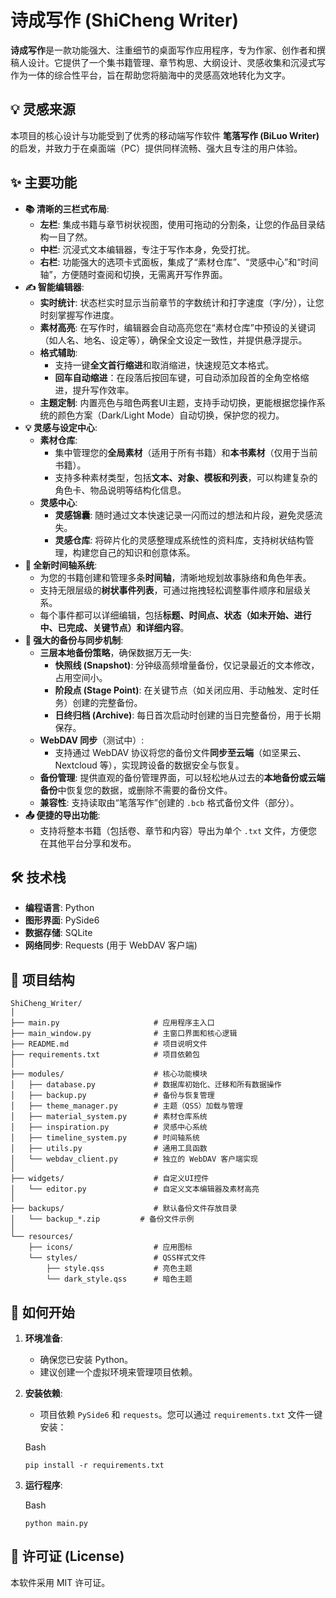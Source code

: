 # 诗成写作 (ShiCheng Writer)



**诗成写作**是一款功能强大、注重细节的桌面写作应用程序，专为作家、创作者和撰稿人设计。它提供了一个集书籍管理、章节构思、大纲设计、灵感收集和沉浸式写作为一体的综合性平台，旨在帮助您将脑海中的灵感高效地转化为文字。



## 💡 灵感来源



本项目的核心设计与功能受到了优秀的移动端写作软件 **笔落写作 (BiLuo Writer)** 的启发，并致力于在桌面端（PC）提供同样流畅、强大且专注的用户体验。



## ✨ 主要功能



- **📚 清晰的三栏式布局**:
  - **左栏**: 集成书籍与章节树状视图，使用可拖动的分割条，让您的作品目录结构一目了然。
  - **中栏**: 沉浸式文本编辑器，专注于写作本身，免受打扰。
  - **右栏**: 功能强大的选项卡式面板，集成了“素材仓库”、“灵感中心”和“时间轴”，方便随时查阅和切换，无需离开写作界面。
- **✍️ 智能编辑器**:
  - **实时统计**: 状态栏实时显示当前章节的字数统计和打字速度（字/分），让您时刻掌握写作进度。
  - **素材高亮**: 在写作时，编辑器会自动高亮您在“素材仓库”中预设的关键词（如人名、地名、设定等），确保全文设定一致性，并提供悬浮提示。
  - **格式辅助**:
    - 支持一键**全文首行缩进**和取消缩进，快速规范文本格式。
    - **回车自动缩进**：在段落后按回车键，可自动添加段首的全角空格缩进，提升写作效率。
  - **主题定制**: 内置亮色与暗色两套UI主题，支持手动切换，更能根据您操作系统的颜色方案（Dark/Light Mode）自动切换，保护您的视力。
- **💡 灵感与设定中心**:
  - **素材仓库**:
    - 集中管理您的**全局素材**（适用于所有书籍）和**本书素材**（仅用于当前书籍）。
    - 支持多种素材类型，包括**文本、对象、模板和列表**，可以构建复杂的角色卡、物品说明等结构化信息。
  - **灵感中心**:
    - **灵感锦囊**: 随时通过文本快速记录一闪而过的想法和片段，避免灵感流失。
    - **灵感仓库**: 将碎片化的灵感整理成系统性的资料库，支持树状结构管理，构建您自己的知识和创意体系。
- **📅 全新时间轴系统**:
  - 为您的书籍创建和管理多条**时间轴**，清晰地规划故事脉络和角色年表。
  - 支持无限层级的**树状事件列表**，可通过拖拽轻松调整事件顺序和层级关系。
  - 每个事件都可以详细编辑，包括**标题、时间点、状态（如未开始、进行中、已完成、关键节点）和详细内容**。
- **🔄 强大的备份与同步机制**:
  - **三层本地备份策略**，确保数据万无一失:
    - **快照线 (Snapshot)**: 分钟级高频增量备份，仅记录最近的文本修改，占用空间小。
    - **阶段点 (Stage Point)**: 在关键节点（如关闭应用、手动触发、定时任务）创建的完整备份。
    - **日终归档 (Archive)**: 每日首次启动时创建的当日完整备份，用于长期保存。
  - **WebDAV 同步**（测试中）:
    - 支持通过 WebDAV 协议将您的备份文件**同步至云端**（如坚果云、Nextcloud 等），实现跨设备的数据安全与恢复。
  - **备份管理**: 提供直观的备份管理界面，可以轻松地从过去的**本地备份或云端备份**中恢复您的数据，或删除不需要的备份文件。
  - **兼容性**: 支持读取由“笔落写作”创建的 `.bcb` 格式备份文件（部分）。
- **📤 便捷的导出功能**:
  - 支持将整本书籍（包括卷、章节和内容）导出为单个 `.txt` 文件，方便您在其他平台分享和发布。



## 🛠️ 技术栈



- **编程语言**: Python
- **图形界面**: PySide6
- **数据存储**: SQLite
- **网络同步**: Requests (用于 WebDAV 客户端)



## 📂 项目结构



```
ShiCheng_Writer/
│
├── main.py                     # 应用程序主入口
├── main_window.py              # 主窗口界面和核心逻辑
├── README.md                   # 项目说明文件
├── requirements.txt            # 项目依赖包
│
├── modules/                    # 核心功能模块
│   ├── database.py             # 数据库初始化、迁移和所有数据操作
│   ├── backup.py               # 备份与恢复管理
│   ├── theme_manager.py        # 主题（QSS）加载与管理
│   ├── material_system.py      # 素材仓库系统
│   ├── inspiration.py          # 灵感中心系统
│   ├── timeline_system.py      # 时间轴系统
│   ├── utils.py                # 通用工具函数
│   └── webdav_client.py        # 独立的 WebDAV 客户端实现
│
├── widgets/                    # 自定义UI控件
│   └── editor.py               # 自定义文本编辑器及素材高亮
│
├── backups/                    # 默认备份文件存放目录
│   └── backup_*.zip         # 备份文件示例
│
└── resources/
    ├── icons/                  # 应用图标
    └── styles/                 # QSS样式文件
        ├── style.qss           # 亮色主题
        └── dark_style.qss      # 暗色主题
```



## 🚀 如何开始



1. **环境准备**:

   - 确保您已安装 Python。
   - 建议创建一个虚拟环境来管理项目依赖。

2. **安装依赖**:

   - 项目依赖 `PySide6` 和 `requests`。您可以通过 `requirements.txt` 文件一键安装：

   Bash

   ```
   pip install -r requirements.txt
   ```

3. **运行程序**:

   Bash

   ```
   python main.py
   ```



## 📄 许可证 (License)



本软件采用 MIT 许可证。